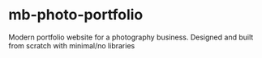 # mb-photo-portfolio

Modern portfolio website for a photography business. Designed and built from scratch with minimal/no libraries
